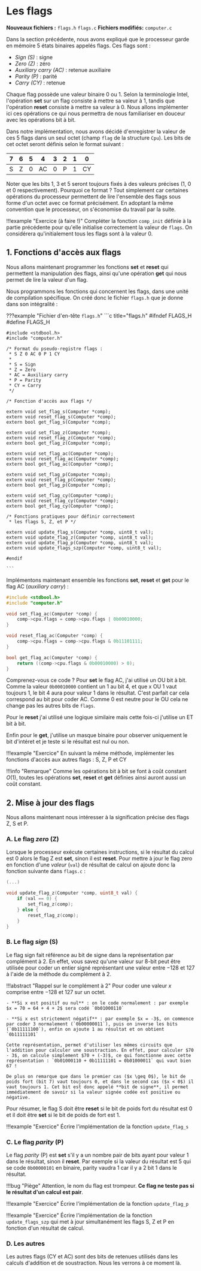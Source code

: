 # Les flags

**Nouveaux fichiers :** `flags.h` `flags.c`
**Fichiers modifiés:** `computer.c`

Dans la section précédente, nous avons expliqué que le processeur garde en mémoire 5 états binaires appelés flags. Ces flags sont :

- *Sign (S)* : signe
- *Zero (Z)* : zéro
- *Auxiliary carry (AC)* : retenue auxiliaire
- *Parity (P)* : parité
- *Carry (CY)* : retenue

Chaque flag possède une valeur binaire 0 ou 1. Selon la terminologie Intel, l'opération **set** sur un flag consiste à mettre sa valeur à 1, tandis que l'opération **reset** consiste à mettre sa valeur à 0. Nous allons implémenter ici ces opérations ce qui nous permettra de nous familiariser en douceur avec les opérations bit à bit.

Dans notre implémentation, nous avons décidé d'enregistrer la valeur de ces 5 flags dans un seul octet (champ `flag` de la structure `Cpu`). Les bits de cet octet seront définis selon le format suivant :

| 7 | 6 | 5 | 4 | 3 | 2 | 1 | 0 |
| :-: |  :-: |  :-: |  :-: |  :-: |  :-: |  :-: |  :-: | 
| S | Z | 0 | AC | 0 | P | 1 | CY |

Noter que les bits 1, 3 et 5 seront toujours fixés à des valeurs précises (1, 0 et 0 respectivement). Pourquoi ce format ? Tout simplement car certaines opérations du processeur permettent de lire l'ensemble des flags sous forme d'un octet avec ce format précisément. En adoptant la même convention que le processeur, on s'économise du travail par la suite. 

!!!example "Exercice (à faire !)"
    Compléter la fonction `comp_init` définie à la partie précédente pour qu'elle initialise correctement la valeur de `flags`. On considérera qu'initialement tous les flags sont à la valeur 0.


## 1. Fonctions d'accès aux flags

Nous allons maintenant programmer les fonctions **set** et **reset** qui permettent la manipulation des flags, ainsi qu'une opération **get** qui nous permet de lire la valeur d'un flag.

Nous programmons les fonctions qui concernent les flags, dans une unité de compilation spécifique. On créé donc le fichier `flags.h` que je donne dans son intégralité :

???example "Fichier d'en-tête `flags.h`"
    ```c title="flags.h"
    #ifndef FLAGS_H
    #define FLAGS_H

    #include <stdbool.h>
    #include "computer.h"

    /* Format du pseudo-registre flags :
     * S Z 0 AC 0 P 1 CY
     *
     * S = Sign
     * Z = Zero
     * AC = Auxiliary carry
     * P = Parity
     * CY = Carry
     */

    /* Fonction d'accès aux flags */

    extern void set_flag_s(Computer *comp);
    extern void reset_flag_s(Computer *comp);
    extern bool get_flag_s(Computer *comp);

    extern void set_flag_z(Computer *comp);
    extern void reset_flag_z(Computer *comp);
    extern bool get_flag_z(Computer *comp);

    extern void set_flag_ac(Computer *comp);
    extern void reset_flag_ac(Computer *comp);
    extern bool get_flag_ac(Computer *comp);

    extern void set_flag_p(Computer *comp);
    extern void reset_flag_p(Computer *comp);
    extern bool get_flag_p(Computer *comp);

    extern void set_flag_cy(Computer *comp);
    extern void reset_flag_cy(Computer *comp);
    extern bool get_flag_cy(Computer *comp);

    /* Fonctions pratiques pour définir correctement
     * les flags S, Z, et P */

    extern void update_flag_s(Computer *comp, uint8_t val);
    extern void update_flag_z(Computer *comp, uint8_t val);
    extern void update_flag_p(Computer *comp, uint8_t val);
    extern void update_flags_szp(Computer *comp, uint8_t val);

    #endif

    ```

Implémentons maintenant ensemble les fonctions **set**, **reset** et **get** pour le flag AC (*auxiliary carry*) :

```c title="flags.c"
#include <stdbool.h>
#include "computer.h"

void set_flag_ac(Computer *comp) {
    comp->cpu.flags = comp->cpu.flags | 0b00010000;
}

void reset_flag_ac(Computer *comp) {
    comp->cpu.flags = comp->cpu.flags & 0b11101111;
}

bool get_flag_ac(Computer *comp) {
    return ((comp->cpu.flags & 0b00010000) > 0);
}

```
Comprenez-vous ce code ? Pour **set** le flag AC, j'ai utilisé un OU bit à bit. Comme la valeur `0b00010000` contient un 1 au bit 4, et que x OU 1 vaut toujours 1, le bit 4 aura pour valeur 1 dans le résultat. C'est parfait car cela correspond au bit pour coder AC. Comme 0 est neutre pour le OU cela ne change pas les autres bits de `flags`.

Pour le **reset** j'ai utilisé une logique similaire mais cette fois-ci j'utilise un ET bit à bit.

Enfin pour le **get**, j'utilise un masque binaire pour observer uniquement le bit d'intéret et je teste si le résultat est nul ou non.

!!!example "Exercice"
    En suivant la même méthode, implémenter les fonctions d'accès aux autres flags : S, Z, P et CY

!!!info "Remarque"
    Comme les opérations bit à bit se font à coût constant $O(1)$, toutes les opérations **set**, **reset** et **get** définies ainsi auront aussi un coût constant.

## 2. Mise à jour des flags

Nous allons maintenant nous intéresser à la signification précise des flags Z, S et P.

### A. Le flag *zero* (Z)

Lorsque le processeur exécute certaines instructions, si le résultat du calcul est 0 alors le flag Z est **set**, sinon il est **reset**. Pour mettre à jour le flag zero en fonction d'une *valeur* (`val`) de résultat de calcul on ajoute donc la fonction suivante dans `flags.c` :

```c title="flags.c"
(...)

void update_flag_z(Computer *comp, uint8_t val) {
    if (val == 0) {
        set_flag_z(comp);
    } else {
        reset_flag_z(comp);
    }
}
```

### B. Le flag *sign* (S)

Le flag sign fait référence au bit de signe dans la représentation par complément à 2. En effet, vous savez qu'une valeur sur 8-bit peut être utilisée pour coder un entier signé représentant une valeur entre $-128$ et $127$ à l'aide de la méthode du complément à 2.

!!!abstract "Rappel sur le complément à 2"
    Pour coder une valeur $x$ comprise entre $-128$ et $127$ sur un octet.

    - **Si x est positif ou nul** : on le code normalement : par exemple $x = 70 = 64 + 4 + 2$ sera codé `0b01000110`

    - **Si x est strictement négatif** : par exemple $x = -3$, on commence par coder 3 normalement (`0b00000011`), puis on inverse les bits (`0b11111100`), enfin on ajoute 1 au résultat et on obtient `0b11111101`

    Cette représentation, permet d'utiliser les mêmes circuits que l'addition pour calculer une soustraction. En effet, pour calculer $70 - 3$, on calcule simplement $70 + (-3)$, ce qui fonctionne avec cette représentation : `0b01000110 + 0b11111101 = 0b01000011` qui vaut bien 67 !

    De plus on remarque que dans le premier cas ($x \geq 0$), le bit de poids fort (bit 7) vaut toujours 0, et dans le second cas ($x < 0$) il vaut toujours 1. Cet bit est donc appelé **bit de signe**, il permet immédiatement de savoir si la valeur signée codée est positive ou négative. 

Pour résumer, le flag S doit être **reset** si le bit de poids fort du résultat est 0 et il doit être **set** si le bit de poids de fort est 1.

!!!example "Exercice"
    Écrire l'implémentation de la fonction `update_flag_s`

### C. Le flag *parity* (P)

Le flag *parity* (P) est **set** s'il y a un nombre pair de bits ayant pour valeur 1 dans le résultat, sinon il **reset**. Par exemple si la valeur du résultat est 5 qui se code `0b00000101` en binaire, parity vaudra 1 car il y a 2 bit 1 dans le résultat.

!!!bug "Piège"
    Attention, le nom du flag est trompeur. **Ce flag ne teste pas si le résultat d'un calcul est pair**.

!!!example "Exercice"
    Écrire l'implémentation de la fonction `update_flag_p`

!!!example "Exercice"
    Écrire l'implémentation de la fonction `update_flags_szp` qui met à jour simultanément les flags S, Z et P en fonction d'un résultat de calcul.

### D. Les autres

Les autres flags (CY et AC) sont des bits de retenues utilisés dans les calculs d'addition et de soustraction. Nous les verrons à ce moment là.
